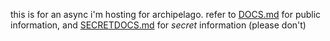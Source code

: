 this is for an async i'm hosting for archipelago. refer to [DOCS.md](DOCS.md) for public information, and [SECRETDOCS.md](SECRETDOCS.md) for *secret* information (please don't)
